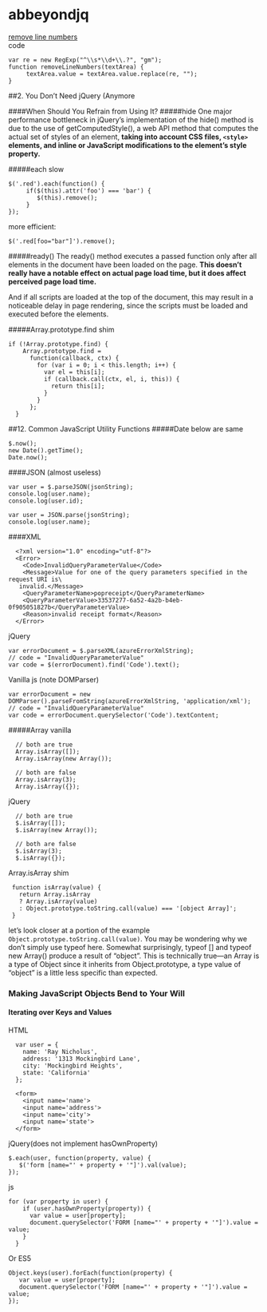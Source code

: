 # abbeyondjq
[remove line numbers](http://remove-line-numbers.ruurtjan.com/)  
code
```
var re = new RegExp("^\\s*\\d+\\.?", "gm");
function removeLineNumbers(textArea) {
     textArea.value = textArea.value.replace(re, "");
}
```               
##2. You Don’t Need jQuery (Anymore


####When Should You Refrain from Using It?
#####hide
One major performance bottleneck in jQuery’s implementation of the hide() method is due to the use of getComputedStyle(), a web API method that computes the actual set of styles of an element, __taking into account CSS files, ```<style>``` elements, and inline or JavaScript modifications to the element’s style property.__

#####each
slow
```
$('.red').each(function() {
     if($(this).attr('foo') === 'bar') {
        $(this).remove();
     }
});
```
more efficient:
```
$('.red[foo="bar"]').remove();
```

#####ready()
The ready() method executes a passed function only after all elements in the document have been loaded on the page. __This doesn’t really have a notable effect on actual page load time, but it does affect perceived page load time.__  

And if all scripts are loaded at the top of the document, this may result in a noticeable delay in page rendering, since the scripts must be loaded and executed before the elements.


#####Array.prototype.find shim
```
if (!Array.prototype.find) {
    Array.prototype.find =
      function(callback, ctx) {
        for (var i = 0; i < this.length; i++) {
          var el = this[i];
          if (callback.call(ctx, el, i, this)) {
            return this[i];
          }
        }
      };
  }
```



##12. Common JavaScript Utility Functions
#####Date
below are same
```
$.now();
new Date().getTime();
Date.now();
```

####JSON  (almost useless)
```
var user = $.parseJSON(jsonString);
console.log(user.name);
console.log(user.id);
```
```
var user = JSON.parse(jsonString);
console.log(user.name);
```

####XML
```
  <?xml version="1.0" encoding="utf-8"?>
  <Error>
    <Code>InvalidQueryParameterValue</Code>
    <Message>Value for one of the query parameters specified in the request URI is\
   invalid.</Message>
    <QueryParameterName>popreceipt</QueryParameterName>
    <QueryParameterValue>33537277-6a52-4a2b-b4eb-0f905051827b</QueryParameterValue>
    <Reason>invalid receipt format</Reason>
  </Error>
```
jQuery
```
var errorDocument = $.parseXML(azureErrorXmlString);
// code = "InvalidQueryParameterValue"
var code = $(errorDocument).find('Code').text();
```
Vanilla js (note DOMParser)
```
var errorDocument = new DOMParser().parseFromString(azureErrorXmlString, 'application/xml');
// code = "InvalidQueryParameterValue"
var code = errorDocument.querySelector('Code').textContent;
```


#####Array
vanilla
```
  // both are true
  Array.isArray([]);
  Array.isArray(new Array());

  // both are false
  Array.isArray(3);
  Array.isArray({});
```
jQuery
```
  // both are true
  $.isArray([]);
  $.isArray(new Array());

  // both are false
  $.isArray(3);
  $.isArray({});
```

Array.isArray shim
```
 function isArray(value) {
   return Array.isArray
   ? Array.isArray(value)
   : Object.prototype.toString.call(value) === '[object Array]';
 }
 ```
  let’s look closer at a portion of the example ```Object.prototype.toString.call(value)```. You may be wondering why we don’t simply use typeof here. Somewhat surprisingly, typeof [] and typeof new Array() produce a result of “object”. This is technically true—an Array is a type of Object since it inherits from Object.prototype, a type value of “object” is a little less specific than expected.
  
  
  
  
### Making JavaScript Objects Bend to Your Will 
#### Iterating over Keys and Values
HTML
```
  var user = {
    name: 'Ray Nicholus',
    address: '1313 Mockingbird Lane',
    city: 'Mockingbird Heights',
    state: 'California'
  };

  <form>
    <input name='name'>
    <input name='address'>
    <input name='city'>
    <input name='state'>
  </form>
```
jQuery(does not implement hasOwnProperty)
```
$.each(user, function(property, value) {
   $('form [name="' + property + '"]').val(value);
});
```
js
```
for (var property in user) {
    if (user.hasOwnProperty(property)) {
      var value = user[property];
      document.querySelector('FORM [name="' + property + '"]').value = value;
    }
  }
```
Or ES5
```
Object.keys(user).forEach(function(property) {
   var value = user[property];
   document.querySelector('FORM [name="' + property + '"]').value = value;
});
```
